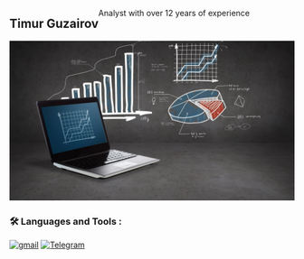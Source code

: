 <h2 style="float: left;">Timur Guzairov
  
  
</h2>


Analyst with over 12 years of experience

<img src="https://github.com/ArTimur/ArTimur/blob/main/baner.jpg" alt="banner">

###  🛠️ Languages and Tools : 



<a href="">[![gmail](https://img.shields.io/badge/Gmail-D14836?style=for-the-badge&logo=gmail&logoColor=white)](mrtimmag@gmail.com)</a>
<a href="">[![Telegram](https://img.shields.io/badge/-Telegram-27A7E7?style=for-the-badge&logo=telegram)](https://t.me/T_i_m_T_i_m)</a>


